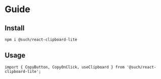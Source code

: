 # Guide

## Install
```bash
npm i @such/react-clipboard-lite
```

## Usage
```tsx
import { CopyButton, CopyOnClick, useClipboard } from '@such/react-clipboard-lite';
```